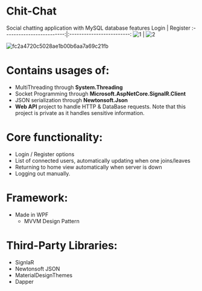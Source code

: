 # Chit-Chat
Social chatting application with MySQL database features
Login             |  Register
:-------------------------:|:-------------------------:
![1](https://user-images.githubusercontent.com/71935713/110955002-ca075580-8351-11eb-97ce-832d15ac0ad1.png)  |  ![2](https://user-images.githubusercontent.com/71935713/110955050-d68bae00-8351-11eb-9e12-406220e313a7.png)

![fc2a4720c5028ae1b00b6aa7a69c21fb](https://user-images.githubusercontent.com/71935713/110955527-5dd92180-8352-11eb-988e-05944281a69d.png)




# Contains usages of:
* MultiThreading through **System.Threading**
* Socket Programming through **Microsoft.AspNetCore.SignalR.Client**
* JSON serialization through **Newtonsoft.Json**
* **Web API** project to handle HTTP & DataBase requests. Note that this project is private as it handles sensitive information.

# Core functionality:
* Login / Register options
* List of connected users, automatically updating when one joins/leaves
* Returning to home view automatically when server is down
* Logging out manually.

# Framework:
* Made in WPF
     * MVVM Design Pattern
 
 # Third-Party Libraries:
 * SignlaR
 * Newtonsoft JSON
 * MaterialDesignThemes
 * Dapper
